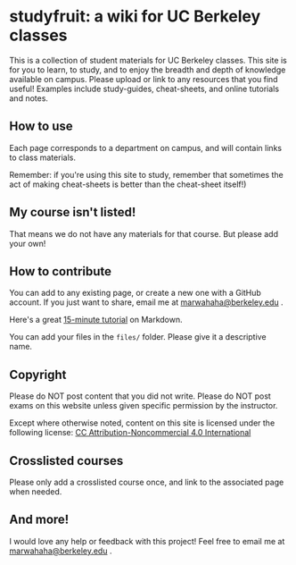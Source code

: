 # studyfruit: a wiki for UC Berkeley classes 

This is a collection of student materials for UC Berkeley classes. This site is for you to learn, to study, and to enjoy the breadth and depth of knowledge available on campus. Please upload or link to any resources that you find useful! Examples include study-guides, cheat-sheets, and online tutorials and notes.

## How to use
Each page corresponds to a department on campus, and will contain links to class materials.

Remember: if you're using this site to study, remember that sometimes the act of making cheat-sheets is better than the cheat-sheet itself!)

## My course isn't listed!
That means we do not have any materials for that course. But please add your own!

## How to contribute
You can add to any existing page, or create a new one with a GitHub account. If you just want to share, email me at marwahaha@berkeley.edu .

Here's a great [15-minute tutorial](http://www.markdowntutorial.com) on Markdown.

You can add your files in the `files/` folder. Please give it a descriptive name.

## Copyright
Please do NOT post content that you did not write.
Please do NOT post exams on this website unless given specific permission by the instructor.

Except where otherwise noted, content on this site is licensed under the following license:
[CC Attribution-Noncommercial 4.0 International](https://creativecommons.org/licenses/by-nc/4.0/deed.en)


## Crosslisted courses
Please only add a crosslisted course once, and link to the associated page when needed.

## And more!
I would love any help or feedback with this project! Feel free to email me at marwahaha@berkeley.edu .
